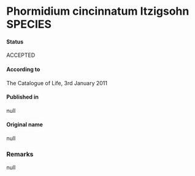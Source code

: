 # Phormidium cincinnatum Itzigsohn SPECIES

#### Status
ACCEPTED

#### According to
The Catalogue of Life, 3rd January 2011

#### Published in
null

#### Original name
null

### Remarks
null